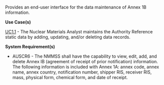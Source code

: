 Provides an end-user interface for the data maintenance of Annex 1B information.

**Use Case(s)**

<a href="https://dev.azure.com/Link-Technologies/NMMSS%20Requirements/_workitems/edit/10/" target="_blank">UC1.1</a> - The Nuclear Materials Analyst maintains the Authority Reference static data by adding, updating, and/or deleting data records.

**System Requirement(s)**

- AUSCR6 - The NMMSS shall have the capability to view, edit, add, and delete Annex IB (agreement of receipt of prior notification) information. The following information is included with Annex 1A: annex code, annex name, annex country, notification number, shipper RIS, receiver RIS, mass, physical form, chemical form, and date of receipt.